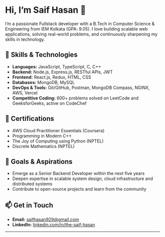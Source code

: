 # Hi, I’m Saif Hasan 👋

I’m a passionate Fullstack developer with a B.Tech in Computer Science & Engineering from IEM Kolkata (GPA: 9.05). I love building scalable web applications, solving real-world problems, and continuously sharpening my skills in technology.

## 🚀 Skills & Technologies

- **Languages:** JavaScript, TypeScript, C, C++
- **Backend:** Node.js, Express.js, RESTful APIs, JWT
- **Frontend:** React.js, Redux, HTML, CSS
- **Databases:** MongoDB, MySQL
- **DevOps & Tools:** Git/GitHub, Postman, MongoDB Compass, NGINX, AWS, Vercel
- **Competitive Coding:** 600+ problems solved on LeetCode and GeeksforGeeks, active on CodeChef


## 🏅 Certifications

- AWS Cloud Practitioner Essentials (Coursera)
- Programming in Modern C++
- The Joy of Computing using Python (NPTEL)
- Discrete Mathematics (NPTEL)

## 🎯 Goals & Aspirations

- Emerge as a Senior Backend Developer within the next five years
- Deepen expertise in scalable system design, cloud infrastructure and distributed systems
- Contribute to open-source projects and learn from the community

## 📫 Get in Touch

- **Email:** saifhasan929@gmail.com
- **LinkedIn:** [linkedin.com/in/the-saif-hasan](https://www.linkedin.com/in/the-saif-hasan/)

---

